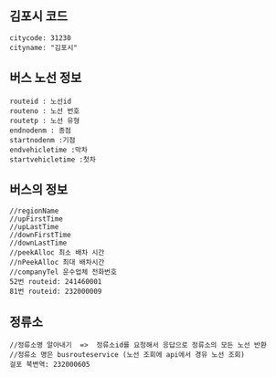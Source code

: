 ## 김포시 코드

    citycode: 31230
    cityname: "김포시"

## 버스 노선 정보

    routeid : 노선id
    routeno : 노선 번호
    routetp : 노선 유형
    endnodenm : 종점
    startnodenm :기점
    endvehicletime :막차
    startvehicletime :첫차

## 버스의 정보

    //regionName
    //upFirstTime
    //upLastTime
    //downFirstTime
    //downLastTime
    //peekAlloc 최소 배차 시간
    //nPeekAlloc 최대 배차시간
    //companyTel 운수업체 전화번호
    52번 routeid: 241460001
    81번 routeid: 232000009

## 정류소

    //정류소명 알아내기  =>  정류소id를 요청해서 응답으로 정류소의 모든 노선 반환
    //정류소 명은 busrouteservice (노선 조회에 api에서 경유 노선 조회)
    걸포 북변역: 232000605
